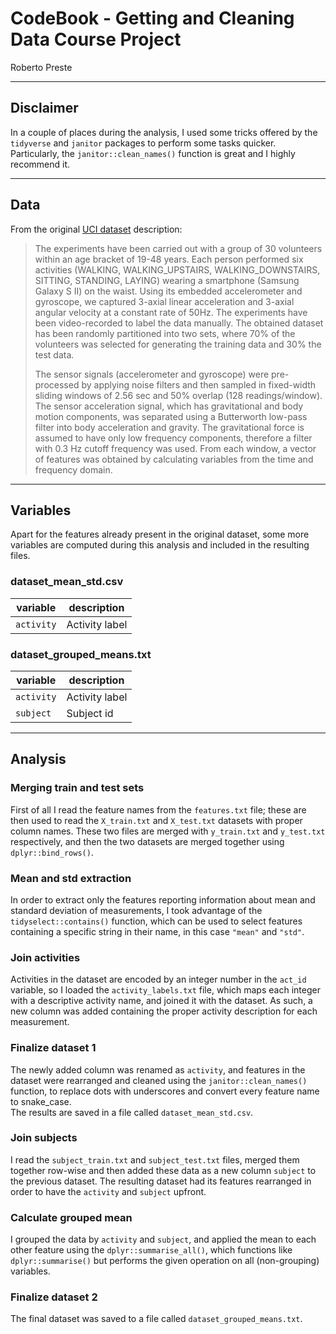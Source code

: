 # CodeBook - Getting and Cleaning Data Course Project  

Roberto Preste  

___ 

## Disclaimer  

In a couple of places during the analysis, I used some tricks offered by the `tidyverse` and `janitor` packages to perform some tasks quicker. Particularly, the `janitor::clean_names()` function is great and I highly recommend it.  

___ 

## Data  

From the original [UCI dataset](http://archive.ics.uci.edu/ml/datasets/Human+Activity+Recognition+Using+Smartphones) description:  

> The experiments have been carried out with a group of 30 volunteers within an age bracket of 19-48 years. Each person performed six activities (WALKING, WALKING_UPSTAIRS, WALKING_DOWNSTAIRS, SITTING, STANDING, LAYING) wearing a smartphone (Samsung Galaxy S II) on the waist. Using its embedded accelerometer and gyroscope, we captured 3-axial linear acceleration and 3-axial angular velocity at a constant rate of 50Hz. The experiments have been video-recorded to label the data manually. The obtained dataset has been randomly partitioned into two sets, where 70% of the volunteers was selected for generating the training data and 30% the test data.  
>  
> The sensor signals (accelerometer and gyroscope) were pre-processed by applying noise filters and then sampled in fixed-width sliding windows of 2.56 sec and 50% overlap (128 readings/window). The sensor acceleration signal, which has gravitational and body motion components, was separated using a Butterworth low-pass filter into body acceleration and gravity. The gravitational force is assumed to have only low frequency components, therefore a filter with 0.3 Hz cutoff frequency was used. From each window, a vector of features was obtained by calculating variables from the time and frequency domain.  

___ 

## Variables  

Apart for the features already present in the original dataset, some more variables are computed during this analysis and included in the resulting files.  

### dataset_mean_std.csv  

| variable | description |  
| --- | --- |  
| `activity` | Activity label |  

### dataset_grouped_means.txt  

| variable | description |  
| --- | --- |  
| `activity` | Activity label |  
| `subject` | Subject id |  

___ 

## Analysis  

### Merging train and test sets  

First of all I read the feature names from the `features.txt` file; these are then used to read the `X_train.txt` and `X_test.txt` datasets with proper column names. These two files are merged with `y_train.txt` and `y_test.txt` respectively, and then the two datasets are merged together using `dplyr::bind_rows()`.  

### Mean and std extraction  

In order to extract only the features reporting information about mean and standard deviation of measurements, I took advantage of the `tidyselect::contains()` function, which can be used to select features containing a specific string in their name, in this case `"mean"` and `"std"`.  

### Join activities  

Activities in the dataset are encoded by an integer number in the `act_id` variable, so I loaded the `activity_labels.txt` file, which maps each integer with a descriptive activity name, and joined it with the dataset. As such, a new column was added containing the proper activity description for each measurement.  

### Finalize dataset 1  

The newly added column was renamed as `activity`, and features in the dataset were rearranged and cleaned using the `janitor::clean_names()` function, to replace dots with underscores and convert every feature name to snake_case.  
The results are saved in a file called `dataset_mean_std.csv`.  

### Join subjects  

I read the `subject_train.txt` and `subject_test.txt` files, merged them together row-wise and then added these data as a new column `subject` to the previous dataset. The resulting dataset had its features rearranged in order to have the `activity` and `subject` upfront.  

### Calculate grouped mean  

I grouped the data by `activity` and `subject`, and applied the mean to each other feature using the `dplyr::summarise_all()`, which functions like `dplyr::summarise()` but performs the given operation on all (non-grouping) variables.  

### Finalize dataset 2  

The final dataset was saved to a file called `dataset_grouped_means.txt`.  

